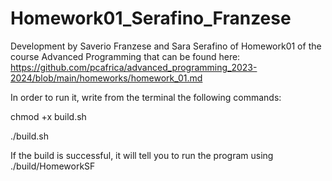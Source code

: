 # Homework01_Serafino_Franzese

Development by Saverio Franzese and Sara Serafino of Homework01 of the course Advanced Programming that can be found here: https://github.com/pcafrica/advanced_programming_2023-2024/blob/main/homeworks/homework_01.md

In order to run it, write from the terminal the following commands:

chmod +x build.sh

./build.sh

If the build is successful, it will tell you to run the program using ./build/HomeworkSF
